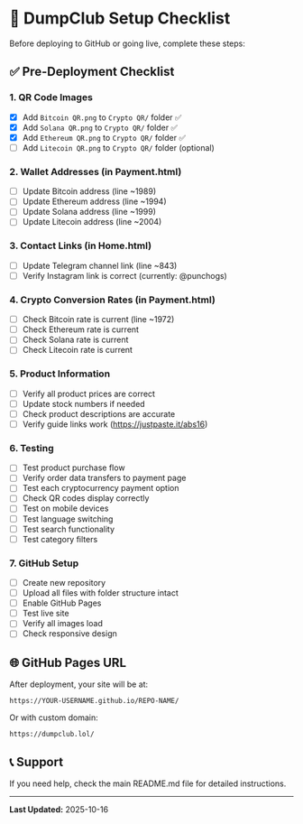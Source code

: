 # 🚀 DumpClub Setup Checklist

Before deploying to GitHub or going live, complete these steps:

## ✅ Pre-Deployment Checklist

### 1. QR Code Images
- [x] Add `Bitcoin QR.png` to `Crypto QR/` folder ✅
- [x] Add `Solana QR.png` to `Crypto QR/` folder ✅
- [x] Add `Ethereum QR.png` to `Crypto QR/` folder ✅
- [ ] Add `Litecoin QR.png` to `Crypto QR/` folder (optional)

### 2. Wallet Addresses (in Payment.html)
- [ ] Update Bitcoin address (line ~1989)
- [ ] Update Ethereum address (line ~1994)
- [ ] Update Solana address (line ~1999)
- [ ] Update Litecoin address (line ~2004)

### 3. Contact Links (in Home.html)
- [ ] Update Telegram channel link (line ~843)
- [ ] Verify Instagram link is correct (currently: @punchogs)

### 4. Crypto Conversion Rates (in Payment.html)
- [ ] Check Bitcoin rate is current (line ~1972)
- [ ] Check Ethereum rate is current
- [ ] Check Solana rate is current
- [ ] Check Litecoin rate is current

### 5. Product Information
- [ ] Verify all product prices are correct
- [ ] Update stock numbers if needed
- [ ] Check product descriptions are accurate
- [ ] Verify guide links work (https://justpaste.it/abs16)

### 6. Testing
- [ ] Test product purchase flow
- [ ] Verify order data transfers to payment page
- [ ] Test each cryptocurrency payment option
- [ ] Check QR codes display correctly
- [ ] Test on mobile devices
- [ ] Test language switching
- [ ] Test search functionality
- [ ] Test category filters

### 7. GitHub Setup
- [ ] Create new repository
- [ ] Upload all files with folder structure intact
- [ ] Enable GitHub Pages
- [ ] Test live site
- [ ] Verify all images load
- [ ] Check responsive design

## 🌐 GitHub Pages URL

After deployment, your site will be at:
```
https://YOUR-USERNAME.github.io/REPO-NAME/
```

Or with custom domain:
```
https://dumpclub.lol/
```

## 📞 Support

If you need help, check the main README.md file for detailed instructions.

---

**Last Updated:** 2025-10-16

